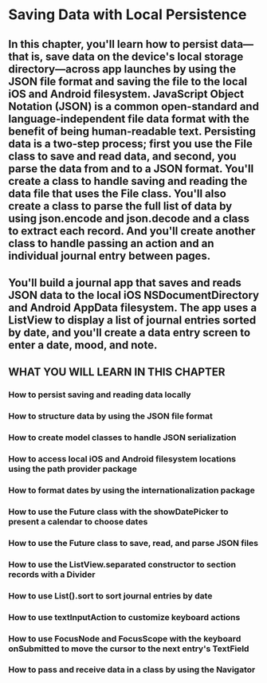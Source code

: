 # Saving Data with Local Persistence

## In this chapter, you'll learn how to persist data—that is, save data on the device's local storage directory—across app launches by using the JSON file format and saving the file to the local iOS and Android filesystem. JavaScript Object Notation (JSON) is a common open‐standard and language‐independent file data format with the benefit of being human‐readable text. Persisting data is a two‐step process; first you use the File class to save and read data, and second, you parse the data from and to a JSON format. You'll create a class to handle saving and reading the data file that uses the File class. You'll also create a class to parse the full list of data by using json.encode and json.decode and a class to extract each record. And you'll create another class to handle passing an action and an individual journal entry between pages.

## You'll build a journal app that saves and reads JSON data to the local iOS NSDocumentDirectory and Android AppData filesystem. The app uses a ListView to display a list of journal entries sorted by date, and you'll create a data entry screen to enter a date, mood, and note.

## WHAT YOU WILL LEARN IN THIS CHAPTER

### How to persist saving and reading data locally
### How to structure data by using the JSON file format
### How to create model classes to handle JSON serialization
### How to access local iOS and Android filesystem locations using the path provider package
### How to format dates by using the internationalization package
### How to use the Future class with the showDatePicker to present a calendar to choose dates
### How to use the Future class to save, read, and parse JSON files
### How to use the ListView.separated constructor to section records with a Divider
### How to use List().sort to sort journal entries by date
### How to use textInputAction to customize keyboard actions
### How to use FocusNode and FocusScope with the keyboard onSubmitted to move the cursor to the next entry's TextField
### How to pass and receive data in a class by using the Navigator